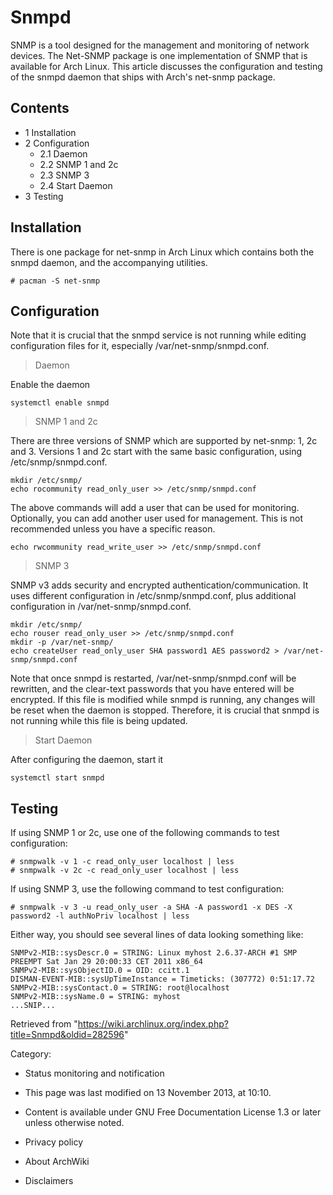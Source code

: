 Snmpd
=====

SNMP is a tool designed for the management and monitoring of network
devices. The Net-SNMP package is one implementation of SNMP that is
available for Arch Linux. This article discusses the configuration and
testing of the snmpd daemon that ships with Arch's net-snmp package.

Contents
--------

-   1 Installation
-   2 Configuration
    -   2.1 Daemon
    -   2.2 SNMP 1 and 2c
    -   2.3 SNMP 3
    -   2.4 Start Daemon
-   3 Testing

Installation
------------

There is one package for net-snmp in Arch Linux which contains both the
snmpd daemon, and the accompanying utilities.

    # pacman -S net-snmp

Configuration
-------------

Note that it is crucial that the snmpd service is not running while
editing configuration files for it, especially /var/net-snmp/snmpd.conf.

> Daemon

Enable the daemon

    systemctl enable snmpd

> SNMP 1 and 2c

There are three versions of SNMP which are supported by net-snmp: 1, 2c
and 3. Versions 1 and 2c start with the same basic configuration, using
/etc/snmp/snmpd.conf.

    mkdir /etc/snmp/
    echo rocommunity read_only_user >> /etc/snmp/snmpd.conf

The above commands will add a user that can be used for monitoring.
Optionally, you can add another user used for management. This is not
recommended unless you have a specific reason.

    echo rwcommunity read_write_user >> /etc/snmp/snmpd.conf

> SNMP 3

SNMP v3 adds security and encrypted authentication/communication. It
uses different configuration in /etc/snmp/snmpd.conf, plus additional
configuration in /var/net-snmp/snmpd.conf.

    mkdir /etc/snmp/
    echo rouser read_only_user >> /etc/snmp/snmpd.conf
    mkdir -p /var/net-snmp/
    echo createUser read_only_user SHA password1 AES password2 > /var/net-snmp/snmpd.conf

Note that once snmpd is restarted, /var/net-snmp/snmpd.conf will be
rewritten, and the clear-text passwords that you have entered will be
encrypted. If this file is modified while snmpd is running, any changes
will be reset when the daemon is stopped. Therefore, it is crucial that
snmpd is not running while this file is being updated.

> Start Daemon

After configuring the daemon, start it

    systemctl start snmpd

Testing
-------

If using SNMP 1 or 2c, use one of the following commands to test
configuration:

    # snmpwalk -v 1 -c read_only_user localhost | less
    # snmpwalk -v 2c -c read_only_user localhost | less

If using SNMP 3, use the following command to test configuration:

    # snmpwalk -v 3 -u read_only_user -a SHA -A password1 -x DES -X password2 -l authNoPriv localhost | less

Either way, you should see several lines of data looking something like:

    SNMPv2-MIB::sysDescr.0 = STRING: Linux myhost 2.6.37-ARCH #1 SMP PREEMPT Sat Jan 29 20:00:33 CET 2011 x86_64
    SNMPv2-MIB::sysObjectID.0 = OID: ccitt.1
    DISMAN-EVENT-MIB::sysUpTimeInstance = Timeticks: (307772) 0:51:17.72
    SNMPv2-MIB::sysContact.0 = STRING: root@localhost
    SNMPv2-MIB::sysName.0 = STRING: myhost
    ...SNIP...

Retrieved from
"https://wiki.archlinux.org/index.php?title=Snmpd&oldid=282596"

Category:

-   Status monitoring and notification

-   This page was last modified on 13 November 2013, at 10:10.
-   Content is available under GNU Free Documentation License 1.3 or
    later unless otherwise noted.
-   Privacy policy
-   About ArchWiki
-   Disclaimers
